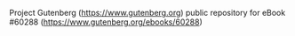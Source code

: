 Project Gutenberg (https://www.gutenberg.org) public repository for eBook #60288 (https://www.gutenberg.org/ebooks/60288)
